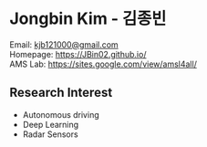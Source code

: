 # Jongbin Kim - 김종빈

Email: kjb121000@gmail.com             
Homepage: https://JBin02.github.io/             
AMS Lab: https://sites.google.com/view/amsl4all/

## Research Interest

- Autonomous driving
- Deep Learning    
- Radar Sensors
